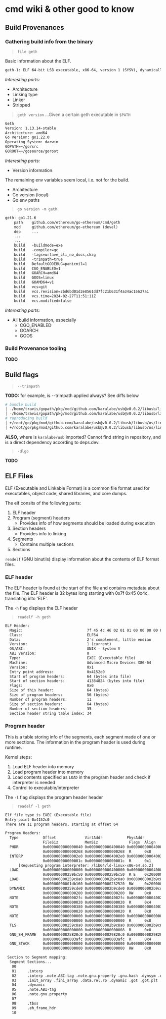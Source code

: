 # cmd wiki & other good to know

## Build Provenances

### Gathering build info from the binary

> `file geth`

Basic information about the ELF.

```txt
geth-1: ELF 64-bit LSB executable, x86-64, version 1 (SYSV), dynamically linked, interpreter /lib64/ld-linux-x86-64.so.2, for GNU/Linux 3.2.0, stripped
```

_Interesting parts:_

- Architecture
- Linking type
- Linker
- Stripped

> `geth version`
> ...Given a certain geth executable in `$PATH`

```txt
Geth
Version: 1.13.14-stable
Architecture: amd64
Go Version: go1.22.0
Operating System: darwin
GOPATH=~/go/src
GOROOT=~/gosource/goroot
```

_Interesting parts:_

- Version information

The remaining env variables seem local, i.e. not for the build.

- Architecture
- Go version (local)
- Go env paths

> `go version -m geth`

```txt
geth: go1.21.6
	path	github.com/ethereum/go-ethereum/cmd/geth
	mod	    github.com/ethereum/go-ethereum	(devel)
    dep     ...
    ...
    ...
	build	-buildmode=exe
	build	-compiler=gc
	build	-tags=urfave_cli_no_docs,ckzg
	build	-trimpath=true
	build	DefaultGODEBUG=panicnil=1
	build	CGO_ENABLED=1
	build	GOARCH=amd64
	build	GOOS=linux
	build	GOAMD64=v1
	build	vcs=git
	build	vcs.revision=2bd6bd01d2e8561dd7fc21b631f4a34ac16627a1
	build	vcs.time=2024-02-27T11:51:11Z
	build	vcs.modified=false
```

_Interesting parts:_

- All build information, especially
  - CGO_ENABLED
  - GOARCH
  - GOOS

### Build Provenance tooling

**TODO**

## Build flags

> `--trimpath`

**TODO:** for example, is --trimpath applied always? See diffs below

```sh
# bundle build
│ -/home/travis/gopath/pkg/mod/github.com/karalabe/usb@v0.0.2/libusb/libusb/os/linux_netlink.c
│ -/home/travis/gopath/pkg/mod/github.com/karalabe/usb@v0.0.2/libusb/libusb/os/linux_usbfs.c
# reproducing build
│ +/root/go/pkg/mod/github.com/karalabe/usb@v0.0.2/libusb/libusb/os/linux_netlink.c
│ +/root/go/pkg/mod/github.com/karalabe/usb@v0.0.2/libusb/libusb/os/linux_usbfs.c
```

**ALSO,** where is `karalabe/usb` imported? Cannot find string in repository, and is a direct dependency according to deps.dev.

> `-dlgo`

**TODO**

## ELF Files

ELF (Executable and Linkable Format) is a common file format used for executables, object code, shared libraries, and core dumps.

The elf consits of the following parts:

1. ELF header
2. Program (segment) headers
   - Provides info of how segments should be loaded during execution
3. Section headers
   - Provides info to linking
4. Segments
   - Contains multiple sections
5. Sections

`readelf` (GNU binutils) display information about the contents of ELF format files.

### ELF header

The ELF header is found at the start of the file and contains metadata about the file. The ELF header is 32 bytes long starting with 0x7f 0x45 0x4c, translating into 'ELF'.

The `-h` flag displays the ELF header

> `readelf -h geth`

```txt
ELF Header:
  Magic:                             7f 45 4c 46 02 01 01 00 00 00 00 00 00 00 00 00
  Class:                             ELF64
  Data:                              2's complement, little endian
  Version:                           1 (current)
  OS/ABI:                            UNIX - System V
  ABI Version:                       0
  Type:                              EXEC (Executable file)
  Machine:                           Advanced Micro Devices X86-64
  Version:                           0x1
  Entry point address:               0x4152c0
  Start of program headers:          64 (bytes into file)
  Start of section headers:          41384824 (bytes into file)
  Flags:                             0x0
  Size of this header:               64 (bytes)
  Size of program headers:           56 (bytes)
  Number of program headers:         11
  Size of section headers:           64 (bytes)
  Number of section headers:         35
  Section header string table index: 34
```

### Program header

This is a table storing info of the segments, each segment made of one or more sections. The information in the program header is used during runtime.

Kernel steps:

1. Load ELF header into memory
2. Load program header into memory
3. Load contents specified as `LOAD` in the program header and check if interpreter is needed
4. Control to executable/interpreter

The `-l` flag displays the program header header

> `readelf -l geth`

```txt
Elf file type is EXEC (Executable file)
Entry point 0x4152c0
There are 11 program headers, starting at offset 64

Program Headers:
  Type           Offset             VirtAddr           PhysAddr
                 FileSiz            MemSiz              Flags  Align
  PHDR           0x0000000000000040 0x0000000000400040 0x0000000000400040
                 0x0000000000000268 0x0000000000000268  R      0x8
  INTERP         0x00000000000002e0 0x00000000004002e0 0x00000000004002e0
                 0x000000000000001c 0x000000000000001c  R      0x1
      [Requesting program interpreter: /lib64/ld-linux-x86-64.so.2]
  LOAD           0x0000000000000000 0x0000000000400000 0x0000000000400000
                 0x000000000259bc50 0x000000000259bc50  R E    0x200000
  LOAD           0x000000000259c8a0 0x0000000002b9c8a0 0x0000000002b9c8a0
                 0x00000000001db160 0x0000000000232520  RW     0x200000
  DYNAMIC        0x000000000259cde0 0x0000000002b9cde0 0x0000000002b9cde0
                 0x0000000000000200 0x0000000000000200  RW     0x8
  NOTE           0x00000000000002fc 0x00000000004002fc 0x00000000004002fc
                 0x0000000000000020 0x0000000000000020  R      0x4
  NOTE           0x0000000000000380 0x0000000000400380 0x0000000000400380
                 0x0000000000000020 0x0000000000000020  R      0x8
  NOTE           0x0000000000000000 0x0000000000000000 0x0000000000000000
                 0x0000000000000000 0x0000000000000000  R      0x8
  TLS            0x000000000259c8a0 0x0000000002b9c8a0 0x0000000002b9c8a0
                 0x0000000000000000 0x0000000000000008  R      0x8
  GNU_EH_FRAME   0x00000000025820c0 0x00000000029820c0 0x00000000029820c0
                 0x0000000000003afc 0x0000000000003afc  R      0x4
  GNU_STACK      0x0000000000000000 0x0000000000000000 0x0000000000000000
                 0x0000000000000000 0x0000000000000000  RW     0x8

 Section to Segment mapping:
  Segment Sections...
   00
   01     .interp
   02     .interp .note.ABI-tag .note.gnu.property .gnu.hash .dynsym .dynstr .gnu.version .gnu.version_r .rela.dyn .rela.plt .init .plt .text .fini .rodata .typelink .itablink .gopclntab .eh_frame_hdr .eh_frame
   03     .init_array .fini_array .data.rel.ro .dynamic .got .got.plt .data .go.buildinfo .noptrdata .bss .noptrbss
   04     .dynamic
   05     .note.ABI-tag
   06     .note.gnu.property
   07
   08     .tbss
   09     .eh_frame_hdr
   10
```
